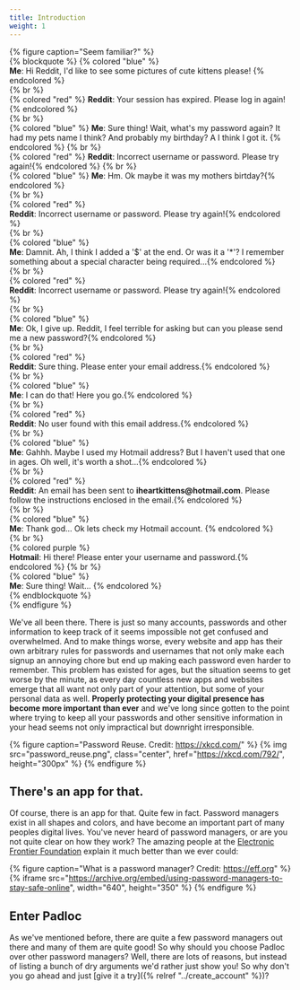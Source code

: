 ```yaml
---
title: Introduction
weight: 1
---
```


{% figure caption="Seem familiar?" %} \
{% blockquote %} {% colored "blue" %} \
**Me**: Hi Reddit, I'd like to see some pictures of cute kittens please!
{% endcolored %} \
{% br %} \
{% colored "red" %} **Reddit**: Your session has expired. Please log in again!
{% endcolored %} \
{% br %} \
{% colored "blue" %} **Me**: Sure thing! Wait, what's my password again? It had
my pets name I think? And probably my birthday? A I think I got it.
{% endcolored %} {% br %} \
{% colored "red" %} **Reddit**: Incorrect username or password. Please try again!{% endcolored %}
{% br %} \
{% colored "blue" %} **Me**: Hm. Ok maybe it was my mothers
birtday?{% endcolored %} \
{% br %} \
{% colored "red" %} \
**Reddit**: Incorrect username or password. Please try again!{% endcolored %} \
{% br %} \
{% colored "blue" %} \
**Me**: Damnit. Ah, I think I added a '\$' at the end. Or was it a '\*'? I
remember something about a special character being required...{% endcolored %} \
{% br %} \
{% colored "red" %} \
**Reddit**: Incorrect username or password. Please try again!{% endcolored %} \
{% br %} \
{% colored "blue" %} \
**Me**: Ok, I give up. Reddit, I feel terrible for asking but can you please
send me a new password?{% endcolored %} \
{% br %} \
{% colored "red" %} \
**Reddit**: Sure thing. Please enter your email address.{% endcolored %} \
{% br %} \
{% colored "blue" %} \
**Me**: I can do that! Here you go.{% endcolored %} \
{% br %} \
{% colored "red" %} \
**Reddit**: No user found with this email address.{% endcolored %} \
{% br %} \
{% colored "blue" %} \
**Me**: Gahhh. Maybe I used my Hotmail address? But I haven't used that one in
ages. Oh well, it's worth a shot...{% endcolored %} \
{% br %} \
{% colored "red" %} \
**Reddit**: An email has been sent to **iheartkittens\@hotmail.com**. Please follow
the instructions enclosed in the email.{% endcolored %} \
{% br %} \
{% colored "blue" %} \
**Me**: Thank god... Ok lets check my Hotmail account. {% endcolored %} \
{% br %} \
{% colored purple %} \
**Hotmail**: Hi there! Please enter your username and password.{% endcolored %} {% br %}
\
{% colored "blue" %} \
**Me**: Sure thing! Wait... {% endcolored %} \
{% endblockquote %} \
{% endfigure %}

We've all been there. There is just so many accounts, passwords and other
information to keep track of it seems impossible not get confused and
overwhelmed. And to make things worse, every website and app has their own
arbitrary rules for passwords and usernames that not only make each signup an
annoying chore but end up making each password even harder to remember. This
problem has existed for ages, but the situation seems to get worse by the
minute, as every day countless new apps and websites emerge that all want not
only part of your attention, but some of your personal data as well. **Properly
protecting your digital presence has become more important than ever** and we've
long since gotten to the point where trying to keep all your passwords and other
sensitive information in your head seems not only impractical but downright
irresponsible.

{% figure caption="Password Reuse. Credit: https://xkcd.com/" %}
{% img src="password_reuse.png", class="center", href="https://xkcd.com/792/", height="300px" %}
{% endfigure %}

## There's an app for that.

Of course, there is an app for that. Quite few in fact. Password managers exist
in all shapes and colors, and have become an important part of many peoples
digital lives. You've never heard of password managers, or are you not quite
clear on how they work? The amazing people at the
[Electronic Frontier Foundation](https://ssd.eff.org/en/module/animated-overview-using-password-managers-stay-safe-online)
explain it much better than we ever could:

{% figure caption="What is a password manager? Credit: https://eff.org" %}
{% iframe src="https://archive.org/embed/using-password-managers-to-stay-safe-online", width="640", height="350" %}
{% endfigure %}

## Enter Padloc

As we've mentioned before, there are quite a few password managers out there and
many of them are quite good! So why should you choose Padloc over other password
managers? Well, there are lots of reasons, but instead of listing a bunch of dry
arguments we'd rather just show you! So why don't you go ahead and just [give it
a try]({% relref "../create_account" %})?

